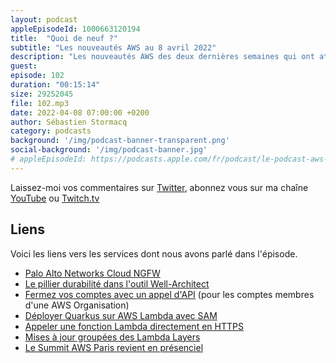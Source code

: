 ```yaml
---
layout: podcast
appleEpisodeId: 1000663120194
title:  "Quoi de neuf ?"
subtitle: "Les nouveautés AWS au 8 avril 2022"
description: "Les nouveautés AWS des deux dernières semaines qui ont attiré mon attention tournent autour de la durabilité, de la gestion de comptes et de AWS Lambda.  Vous voulez en savoir plus ? Voici le podcast AWS en français."
guest: 
episode: 102
duration: "00:15:14"
size: 29252045
file: 102.mp3
date: 2022-04-08 07:00:00 +0200   
author: Sébastien Stormacq
category: podcasts
background: '/img/podcast-banner-transparent.png'
social-background: '/img/podcast-banner.jpg'
# appleEpisodeId: https://podcasts.apple.com/fr/podcast/le-podcast-aws-en-français/id1452118442
---
```


Laissez-moi vos commentaires sur [Twitter](https://twitter.com/sebsto), abonnez vous sur ma chaîne [YouTube](https://www.youtube.com/sebsto) ou [Twitch.tv](https://www.twitch.tv/sebAWS)

## Liens

Voici les liens vers les services dont nous avons parlé dans l'épisode.

- [Palo Alto Networks Cloud NGFW](https://aws.amazon.com/blogs/aws/new-cloud-ngfw-for-aws/)
- [Le pillier durabilité dans l'outil  Well-Architect](https://aws.amazon.com/blogs/aws/sustainability-pillar-well-architected-framework/) 
- [Fermez vos comptes avec un appel d'API](https://aws.amazon.com/blogs/mt/aws-organizations-now-provides-a-simple-scalable-and-more-secure-way-to-close-your-member-accounts/) (pour les comptes membres d'une AWS Organisation)
- [Déployer Quarkus sur AWS Lambda avec SAM](https://aws.amazon.com/blogs/architecture/deploy-quarkus-based-applications-using-aws-lambda-with-aws-sam/)
- [Appeler une fonction Lambda directement en HTTPS](https://aws.amazon.com/blogs/aws/announcing-aws-lambda-function-urls-built-in-https-endpoints-for-single-function-microservices/)
- [Mises à jour groupées des Lambda Layers](https://aws.amazon.com/about-aws/whats-new/2022/03/aws-lambda-console-bulk-update-layers/)
- [Le Summit AWS Paris revient en présenciel](https://aws.amazon.com/fr/events/summits/paris/)
